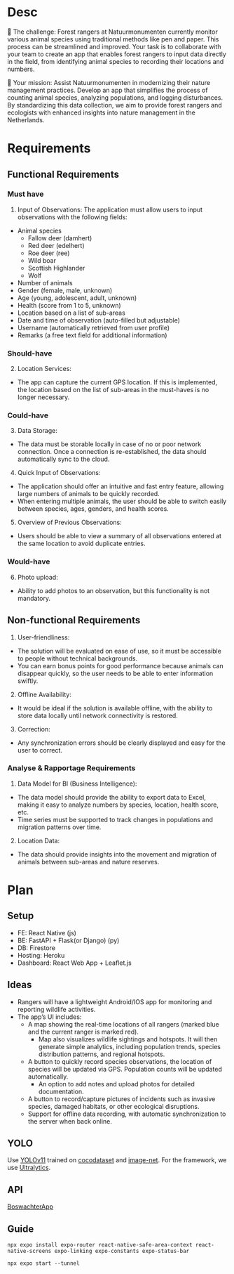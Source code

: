 # Desc

🔎 The challenge: Forest rangers at Natuurmonumenten currently monitor various animal species using traditional methods like pen and paper. This process can be streamlined and improved. Your task is to collaborate with your team to create an app that enables forest rangers to input data directly in the field, from identifying animal species to recording their locations and numbers.

🐾 Your mission: Assist Natuurmonumenten in modernizing their nature management practices. Develop an app that simplifies the process of counting animal species, analyzing populations, and logging disturbances. By standardizing this data collection, we aim to provide forest rangers and ecologists with enhanced insights into nature management in the Netherlands.

# Requirements
## Functional Requirements
### Must have
1. Input of Observations:
The application must allow users to input observations with the following fields:
* ﻿﻿Animal species
    * ﻿﻿Fallow deer (damhert)
    * Red deer (edelhert)
    * Roe deer (ree)
    * ﻿﻿Wild boar
    * Scottish Highlander
    * ﻿﻿Wolf
* ﻿﻿Number of animals
* ﻿﻿Gender (female, male, unknown)
* ﻿﻿Age (young, adolescent, adult, unknown)
* ﻿﻿Health (score from 1 to 5, unknown)
* ﻿﻿Location based on a list of sub-areas
* ﻿﻿Date and time of observation (auto-filled but adjustable)
* ﻿﻿Username (automatically retrieved from user profile)
* ﻿﻿Remarks (a free text field for additional information)
  
### Should-have
2. Location Services:
+ The app can capture the current GPS location. If this is implemented, the location based on the list of sub-areas in the must-haves is no longer necessary.

### Could-have

3. Data Storage:
+ The data must be storable locally in case of no or poor network connection. Once a connection is re-established, the data should automatically sync to the cloud.

4. Quick Input of Observations:
* ﻿﻿The application should offer an intuitive and fast entry feature, allowing large numbers of animals to be quickly recorded.
* ﻿﻿When entering multiple animals, the user should be able to switch easily between species, ages, genders, and health scores.

5. Overview of Previous Observations:
+ Users should be able to view a summary of all observations entered at the same location to avoid duplicate entries.

### Would-have
6. Photo upload:
+ Ability to add photos to an observation, but this functionality is not mandatory.

## Non-functional Requirements
1. User-friendliness:
* ﻿﻿The solution will be evaluated on ease of use, so it must be accessible to people without technical backgrounds.
* ﻿﻿You can earn bonus points for good performance because animals can disappear quickly, so the user needs to be able to enter information swiftly.
  
2. Offline Availability:
+ It would be ideal if the solution is available offline, with the ability to store data locally until network connectivity is restored.

3. Correction:
+ Any synchronization errors should be clearly displayed and easy for the user to correct.

### Analyse & Rapportage Requirements
1. Data Model for BI (Business Intelligence):
* ﻿﻿The data model should provide the ability to export data to Excel, making it easy to analyze numbers by species, location, health score, etc.
* ﻿﻿Time series must be supported to track changes in populations and migration patterns over time.
  
2. Location Data:
+ The data should provide insights into the movement and migration of animals between sub-areas and nature reserves.

# Plan

## Setup
- FE: React Native (js)
- BE: FastAPI + Flask(or Django) (py)
- DB: Firestore
- Hosting: Heroku
- Dashboard: React Web App + Leaflet.js

<!---
### Tech stack
- FE: React Native (js) / Flutter (Dart)
- BE: Node.js/Python
- DB:
    - SQLite + PostgreSQL with PostGIS (geospatial analysis)
    - Firestore (simple and realtime sync, firestore has offline storage already)
- Hosting: Firebase hosting/Heroku
- Dashboard: React Web App
- Tools: ggmapAPI + Leaflet.js + Tensorflow Lite/YOLO
--->

## Ideas

- Rangers will have a lightweight Android/IOS app for monitoring and reporting wildlife activities.
- The app’s UI includes:
    - A map showing the real-time locations of all rangers (marked blue and the current ranger is marked red).
        - Map also visualizes wildlife sightings and hotspots. It will then generate simple analytics, including population trends, species distribution patterns, and regional hotspots.
    - A button to quickly record species observations, the location of species will be updated via GPS. Population counts will be updated automatically.
        - An option to add notes and upload photos for detailed documentation.
    - A button to record/capture pictures of incidents such as invasive species, damaged habitats, or other ecological disruptions.
    - Support for offline data recording, with automatic synchronization to the server when back online.
<!---
    - A red alert button for emergencies like suspected or detected poaching activity.
- When a ranger presses the red button:
    - The app sends the ranger's GPS coordinates (longitude and latitude) to the central server.
    - The server updates all rangers' apps to display the shortest path to the danger location (highlighted in red), calculated using Dijkstra’s algorithm for navigating jungle paths.
- Additional environmental details, such as temperature and humidity.
--->

## YOLO

Use [YOLOv11](https://docs.ultralytics.com/models/yolo11/) trained on [cocodataset](cocodataset.org) and [image-net](https://www.image-net.org/). For the framework, we use [Ultralytics](https://github.com/ultralytics/ultralytics). 

## API

[BoswachterApp]([url](https://github.com/thomaskamps/BoswachterApp))

## Guide

```
npx expo install expo-router react-native-safe-area-context react-native-screens expo-linking expo-constants expo-status-bar
```

```
npx expo start --tunnel
```


